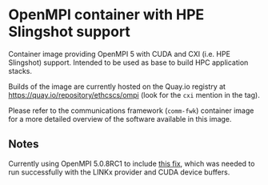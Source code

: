 # OpenMPI container with HPE Slingshot support

Container image providing OpenMPI 5 with CUDA and CXI (i.e. HPE Slingshot) support. Intended to be used as base to build HPC application stacks.

Builds of the image are currently hosted on the Quay.io registry at https://quay.io/repository/ethcscs/ompi (look for the `cxi` mention in the tag).

Please refer to the communications framework (`comm-fwk`) container image for a more detailed overview of the software available in this image.

## Notes
Currently using OpenMPI 5.0.8RC1 to include [this fix](https://github.com/open-mpi/ompi/pull/12290), which was needed to run successfully with the LINKx provider and CUDA device buffers.
